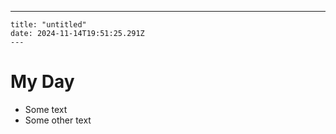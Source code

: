 ---
    title: "untitled"
    date: 2024-11-14T19:51:25.291Z
    ---
    
# My Day
- Some text
- Some other text


    